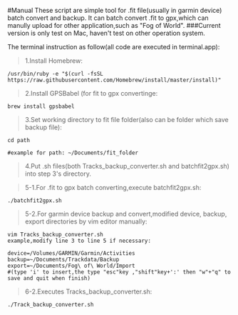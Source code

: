 #Manual
These script are simple tool for .fit file(usually in garmin device) batch convert and backup.
It can batch convert .fit to gpx,which can manully upload for other application,such as "Fog of World".
###Current version is only test on Mac, haven't test on other operation system.

The terminal instruction as follow(all code are executed in terminal.app):
>1.Install Homebrew:
    
    /usr/bin/ruby -e "$(curl -fsSL https://raw.githubusercontent.com/Homebrew/install/master/install)"

>2.Install GPSBabel (for fit to gpx convertinge:
    
    brew install gpsbabel

>3.Set working directory to fit file folder(also can be folder which save backup file):
    
    cd path

    #example for path: ~/Documents/fit_folder

>4.Put .sh files(both Tracks_backup_converter.sh and batchfit2gpx.sh) into step 3's directory.

>5-1.For .fit to gpx batch converting,execute batchfit2gpx.sh:
    
    ./batchfit2gpx.sh

>5-2.For garmin device backup and convert,modified device, backup, export directories by vim editor manually:

    vim Tracks_backup_converter.sh
    example,modify line 3 to line 5 if necessary:
    
    device=/Volumes/GARMIN/Garmin/Activities
	backup=~/Documents/Trackdata/Backup
	export=~/Documents/Fog\ of\ World/Import
    #(type 'i' to insert,the type "esc"key ,"shift"key+':' then "w"+"q" to save and quit when finish)

>6-2.Executes Tracks_backup_converter.sh:
    
    ./Track_backup_converter.sh

    

    

    

